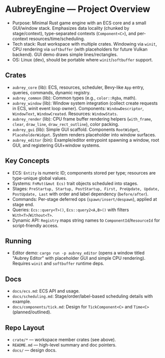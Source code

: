 # AubreyEngine — Project Overview

- Purpose: Minimal Rust game engine with an ECS core and a small GUI/window stack. Emphasizes data locality (chunked by stage/context), type-separated contexts (`Component<C>`), and per-context resources/time/scheduling.
- Tech stack: Rust workspace with multiple crates. Windowing via `winit`, CPU rendering via `softbuffer` (with placeholders for future Vulkan backend). GUI demo draws simple lines/rectangles.
- OS: Linux (dev), should be portable where `winit`/`softbuffer` support.

## Crates
- `aubrey_core` (lib): ECS, resources, scheduler, Bevy-like `App` entry, queries, commands, dynamic registry.
- `aubrey_common` (lib): Common types (e.g., `color::Rgba`, math).
- `aubrey_window` (lib): Window system integration (collect create requests in ECS, winit event loop owner). Components: `WindowDescriptor`, `WindowText`, `WindowCreated`. Resources: `WindowStats`.
- `aubrey_render` (lib): CPU frame buffer rendering helpers (`with_frame`, `clear`, `draw_line`, `draw_rect_outline`), color packing.
- `aubrey_gui` (lib): Simple GUI scaffold. Components `RootWidget`, `PlaceholderWidget`. System renders placeholder into window surfaces.
- `aubrey_editor` (bin): Example/editor entrypoint spawning a window, root GUI, and registering GUI+window systems.

## Key Concepts
- ECS: `Entity` is numeric ID; components stored per type; resources are type-unique global values.
- Systems: `FnMut(&mut Ecs)` trait objects scheduled into stages.
- Stages: `PreStartup, Startup, PostStartup, First, PreUpdate, Update, PostUpdate, Last` with order and label dependency (`before/after`).
- Commands: Per-stage deferred ops (`spawn/insert/despawn`), applied at stage end.
- Queries: `Ecs::query<T>()`, `Ecs::query2<A,B>()` with filters `With<T>`/`Without<T>`.
- Dynamic API: `Registry` maps string names to `ComponentId`/`ResourceId` for script-friendly access.

## Running
- Editor demo: `cargo run -p aubrey_editor` (opens a window titled "Aubrey Editor" with placeholder GUI and simple CPU rendering). Requires `winit` and `softbuffer` runtime deps.

## Docs
- `docs/ecs.md`: ECS API and usage.
- `docs/scheduling.md`: Stage/order/label-based scheduling details with example.
- `docs/components/tick.md`: Design for `TickComponent<C>` and `Time<C>` (planned/outlined).

## Repo Layout
- `crate/*` — workspace member crates (see above).
- `README.md` — high-level summary and doc pointers.
- `docs/` — design docs.
